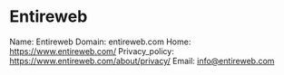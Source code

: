 
# Entireweb

Name: Entireweb
Domain: entireweb.com
Home: https://www.entireweb.com/
Privacy_policy: https://www.entireweb.com/about/privacy/
Email: info@entireweb.com
